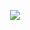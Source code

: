 <p align="center">
  <a href="https://github.com/DenverCoder1/readme-typing-svg"><img src="https://readme-typing-svg.herokuapp.com?color=D1F700&width=352&lines=Ataque+de+Hijacking+Browser+[BeEF]"></a>
</p>

<h1 align="center"></h1>
